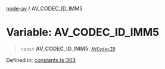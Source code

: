 [node-av](../globals.md) / AV\_CODEC\_ID\_IMM5

# Variable: AV\_CODEC\_ID\_IMM5

> `const` **AV\_CODEC\_ID\_IMM5**: [`AVCodecID`](../type-aliases/AVCodecID.md)

Defined in: [constants.ts:303](https://github.com/seydx/av/blob/f8631fc881b394300b1479f511d55cf1c370a87f/src/constants/constants.ts#L303)
